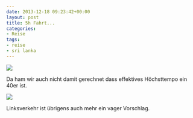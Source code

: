 ```yaml
---
date: 2013-12-18 09:23:42+00:00
layout: post
title: 5h Fahrt...
categories:
- Reise
tags:
- reise
- sri lanka
---
```


[![](http://clemi.ag3r.at/wp-content/uploads/2013/12/wpid-Photo-18.12.2013-1036.jpg)](http://clemi.ag3r.at/wp-content/uploads/2013/12/wpid-Photo-18.12.2013-1036.jpg)





Da ham wir auch nicht damit gerechnet dass effektives Höchsttempo ein 40er ist.  





[![](http://clemi.ag3r.at/wp-content/uploads/2013/12/wpid-Photo-18.12.2013-1040.jpg)](http://clemi.ag3r.at/wp-content/uploads/2013/12/wpid-Photo-18.12.2013-1040.jpg)









Linksverkehr ist übrigens auch mehr ein vager Vorschlag. 
